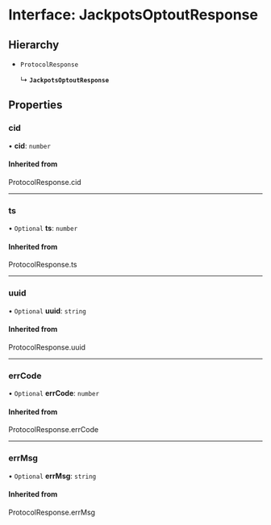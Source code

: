 # Interface: JackpotsOptoutResponse

## Hierarchy

- `ProtocolResponse`

  ↳ **`JackpotsOptoutResponse`**

## Properties

### cid

• **cid**: `number`

#### Inherited from

ProtocolResponse.cid

___

### ts

• `Optional` **ts**: `number`

#### Inherited from

ProtocolResponse.ts

___

### uuid

• `Optional` **uuid**: `string`

#### Inherited from

ProtocolResponse.uuid

___

### errCode

• `Optional` **errCode**: `number`

#### Inherited from

ProtocolResponse.errCode

___

### errMsg

• `Optional` **errMsg**: `string`

#### Inherited from

ProtocolResponse.errMsg
